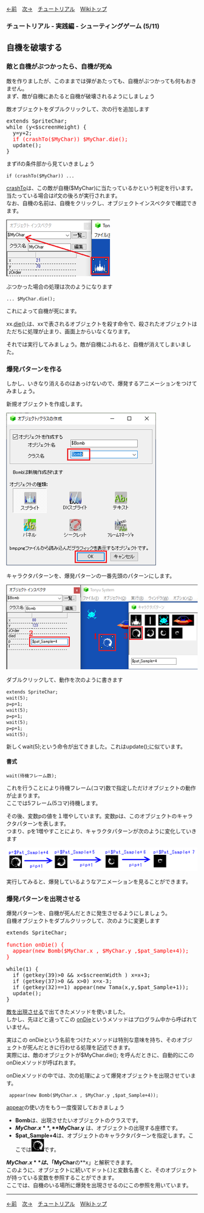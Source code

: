 

[←前](./tr-stg04)&emsp;[次→](./tr-stg06)&emsp;[チュートリアル](./tutorial)&emsp;[Wikiトップ](./)

<title>チュートリアル - 実践編 - シューティングゲーム (5/11) - 自機を破壊する</title>

### チュートリアル - 実践編 - シューティングゲーム (5/11)
## 自機を破壊する

### 敵と自機がぶつかったら、自機が死ぬ

敵を作りましたが、このままでは弾があたっても、自機がぶつかっても何もおきません。  
まず、敵が自機にあたると自機が破壊されるようにしましょう

敵オブジェクトをダブルクリックして、次の行を追加します

<pre>
extends SpriteChar;
while (y<$screenHeight) {
  y=y+2;
  <span style="color: #f00">if (crashTo($MyChar)) $MyChar.die();</span>
  update();
}
</pre>

まずifの条件部から見ていきましょう

```
if (crashTo($MyChar)) ...
```

[crashTo](./rf-plainchar#plaincharcrashto)は、この敵が自機($MyChar)に当たっているかという判定を行います。 当たっている場合はif文の後ろが実行されます。  
なお、自機の名前は、自機をクリックし、オブジェクトインスペクタで確認できます。

![mycharname.png](./img/mycharname.png)

ぶつかった場合の処理は次のようになります

```
... $MyChar.die();
```

これによって自機が死にます。

xx.[die](./rf-plainchar#plainchardie)();は、xxで表されるオブジェクトを殺す命令で、殺されたオブジェクトはただちに処理が止まり、画面上からいなくなります。

それでは実行してみましょう。敵が自機にふれると、自機が消えてしまいました。

### 爆発パターンを作る

しかし、いきなり消えるのはあっけないので、爆発するアニメーションをつけてみましょう。

新規オブジェクトを作成します。

![mkbomb.png](./img/mkbomb.png)

キャラクタパターンを、爆発パターンの一番先頭のパターンにします。

![mkbombp.png](./img/mkbombp.png)

ダブルクリックして、動作を次のように書きます

```
extends SpriteChar;
wait(5);
p=p+1;
wait(5);
p=p+1;
wait(5);
p=p+1;
wait(5);
```

新しくwait(5);という命令が出てきました。これはupdate();に似ています。

#### 書式
```
wait(待機フレーム数);
```

これを行うことにより待機フレーム(コマ)数で指定しただけオブジェクトの動作が止まります。  
ここでは5フレーム(5コマ)待機します。

その後、変数pの値を１増やしています。変数pは、このオブジェクトのキャラクタパターンを表します。  
つまり、pを1増やすことにより、キャラクタパターンが次のように変化していきます

![bpats.png](./img/bpats.png)

実行してみると、爆発しているようなアニメーションを見ることができます。

### 爆発パターンを出現させる

爆発パターンを、自機が死んだときに発生させるようにしましょう。  
自機オブジェクトをダブルクリックして、次のように変更します

<pre>
extends SpriteChar;

<span style="color: #f00">function onDie() {
  appear(new Bomb($MyChar.x , $MyChar.y ,$pat_Sample+4));
}</span>

while(1) {
  if (getkey(39)>0 && x<$screenWidth ) x=x+3;
  if (getkey(37)>0 && x>0) x=x-3;
  if (getkey(32)==1) appear(new Tama(x,y,$pat_Sample+1));
  update();
}
</pre>

[敵を出現させる](./tr-stg04)で出てきたメソッドを使いました。  
しかし、先ほどと違ってこの [onDie](./rf-plainchar#plaincharondie)というメソッドはプログラム中から呼ばれていません。

実はこの onDieという名前をつけたメソッドは特別な意味を持ち、そのオブジェクトが死んだときに行わせる処理を記述できます。  
実際には、敵のオブジェクトが$MyChar.die(); を呼んだときに、自動的にこの onDieメソッドが呼ばれます。

onDieメソッドの中では、次の処理によって爆発オブジェクトを出現させています。

```
 appear(new Bomb($MyChar.x , $MyChar.y ,$pat_Sample+4));
```

[appear](./rf-object#objectappear)の使い方をもう一度復習しておきましょう

- **Bomb**は、出現させたいオブジェクトのクラスです。  
- **$MyChar.x** , **$MyChar.y** は、オブジェクトの出現する座標です。  
- **$pat_Sample+4**は、オブジェクトのキャラクタパターンを指定します。ここでは![bomp.png](./img/bomp.png)です。  

**$MyChar.x**は、「$MyChar**の**x」と解釈できます。  
このように、オブジェクトに続いてドット(.)と変数名書くと、そのオブジェクトが持っている変数を参照することができます。  
ここでは、自機のいる場所に爆発を出現させるのにこの参照を用いています。  

***

[←前](./tr-stg04)&emsp;[次→](./tr-stg06)&emsp;[チュートリアル](./tutorial)&emsp;[Wikiトップ](./)
